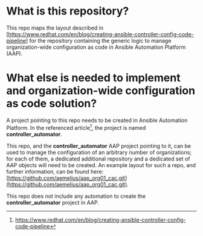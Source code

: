 # What is this repository?
This repo maps the layout described in [https://www.redhat.com/en/blog/creating-ansible-controller-config-code-pipeline] for the repository containing the generic logic to manage organization-wide configuration as code in Ansible Automation Platform (AAP).

# What else is needed to implement and organization-wide configuration as code solution?

A project pointing to this repo needs to be created in Ansible Automation Platform. In the referenced article[^1], the project is named **controller_automator**.

This repo, and the **controller_automator** AAP project pointing to it, can be used to manage the configuration of an arbitrary number of organizations; for each of them, a dedicated additional repository and a dedicated set of AAP objects will need to be created. An example layout for such a repo, and further information, can be found here: [https://github.com/aemelius/aap_org01_cac.git](https://github.com/aemelius/aap_org01_cac.git).

This repo does not include any automation to create the **controller_automator** project in AAP.

[^1]: https://www.redhat.com/en/blog/creating-ansible-controller-config-code-pipeline
[^2]: https://github.com/aemelius/aap_org01_cac.git
